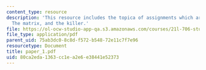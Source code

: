 ```yaml
---
content_type: resource
description: 'This resource includes the topica of assignments which are the film:
  The matrix, and the killer.'
file: https://ol-ocw-studio-app-qa.s3.amazonaws.com/courses/21l-706-studies-in-film-fall-2005/80ca2eda1363cc1ea2e6e38441e52373_paper_1.pdf
file_type: application/pdf
parent_uid: 75ab3dc0-8c8d-f572-b548-72e11c7f7e96
resourcetype: Document
title: paper_1.pdf
uid: 80ca2eda-1363-cc1e-a2e6-e38441e52373
---
```

